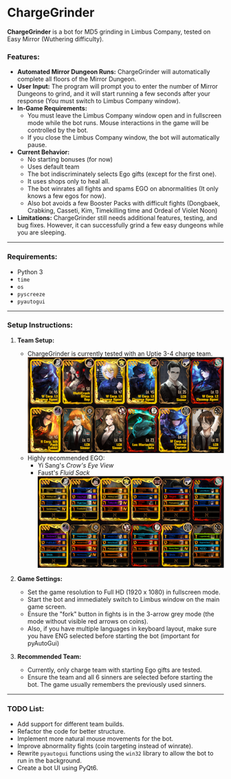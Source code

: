# ChargeGrinder
**ChargeGrinder** is a bot for MD5 grinding in Limbus Company, tested on Easy Mirror (Wuthering difficulty).

### Features:
- **Automated Mirror Dungeon Runs:** ChargeGrinder will automatically complete all floors of the Mirror Dungeon.
- **User Input:** The program will prompt you to enter the number of Mirror Dungeons to grind, and it will start running a few seconds after your response (You must switch to Limbus Company window).
- **In-Game Requirements:** 
    - You must leave the Limbus Company window open and in fullscreen mode while the bot runs. Mouse interactions in the game will be controlled by the bot.
    - If you close the Limbus Company window, the bot will automatically pause.
- **Current Behavior:**
    - No starting bonuses (for now)
    - Uses default team
    - The bot indiscriminately selects Ego gifts (except for the first one).
    - It uses shops only to heal all.
    - The bot winrates all fights and spams EGO on abnormalities (It only knows a few egos for now).
    - Also bot avoids a few Booster Packs with difficult fights (Dongbaek, Crabking, Casseti, Kim, Timekilling time and Ordeal of Violet Noon)
- **Limitations:** ChargeGrinder still needs additional features, testing, and bug fixes. However, it can successfully grind a few easy dungeons while you are sleeping.

---

### Requirements:
- Python 3
- `time`
- `os`
- `pyscreeze`
- `pyautogui`

---

### Setup Instructions:

1. **Team Setup:** 
   - ChargeGrinder is currently tested with an Uptie 3-4 charge team.
   ![team.png](team.png)
   - Highly recommended EGO:
     - Yi Sang's *Crow's Eye View*
     - Faust's *Fluid Sack*
   ![ego.png](ego.png)

2. **Game Settings:**
   - Set the game resolution to Full HD (1920 x 1080) in fullscreen mode.
   - Start the bot and immediately switch to Limbus window on the main game screen.
   - Ensure the "fork" button in fights is in the 3-arrow grey mode (the mode without visible red arrows on coins).
   - Also, if you have multiple languages in keyboard layout, make sure you have ENG selected before starting the bot (important for pyAutoGui)

3. **Recommended Team:** 
   - Currently, only charge team with starting Ego gifts are tested.
   - Ensure the team and all 6 sinners are selected before starting the bot. The game usually remembers the previously used sinners.

---

### TODO List:
- Add support for different team builds.
- Refactor the code for better structure.
- Implement more natural mouse movements for the bot.
- Improve abnormality fights (coin targeting instead of winrate).
- Rewrite `pyautogui` functions using the `win32` library to allow the bot to run in the background.
- Create a bot UI using PyQt6.
